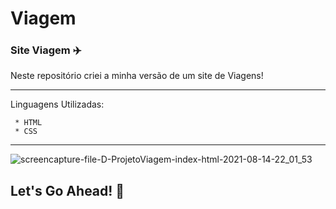 # Viagem

  ### Site Viagem ✈️
  
Neste repositório criei a minha versão de um site de Viagens! 

  ----
  Linguagens Utilizadas:
  
     * HTML
     * CSS
 ---
 
 ![screencapture-file-D-ProjetoViagem-index-html-2021-08-14-22_01_53](https://user-images.githubusercontent.com/81788948/129463799-e7ac2bc0-76b5-4668-870b-c04f458bd5bb.png)



##  Let's Go Ahead! 🤩

